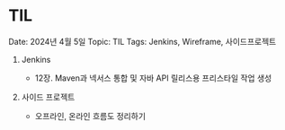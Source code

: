 # TIL

Date: 2024년 4월 5일
Topic: TIL
Tags: Jenkins, Wireframe, 사이드프로젝트

1. Jenkins 
    - 12장. Maven과 넥서스 통합 및 자바 API 릴리스용 프리스타일 작업 생성

1. 사이드 프로젝트
    - 오프라인, 온라인 흐름도 정리하기